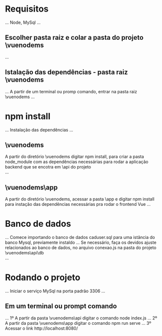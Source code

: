# Requisitos
...
Node, MySql
...

## Escolher pasta raiz e colar a pasta do projeto \vuenodems
...
## Istalação das dependências - pasta raiz \vuenodems
...
A partir de um terminal ou promp comando, entrar na pasta raiz \vuenodems
...
# npm install
...
Instalação das dependências
...
## \vuenodems   
A partir do diretório \vuenodems digitar npm install, para criar a pasta node_module com as dependências necessárias para rodar a aplicação backend que se encotra em \api do projeto  
...
## \vuenodems\app
A partir do diretório \vuenodems, acessar a pasta \app e
digitar npm install para instação das dependências necessárias pra rodar o frontend Vue
...
# Banco de dados
...
Comece importando o banco de dados caduser.sql para uma istância do banco Mysql, previamente instaldo
...
Se necessário, faça os devidos ajuste relacionados ao banco de dados, no arquivo conexao.js na pasta do projeto \vuenodems\api\db\
...
# Rodando o projeto
...
Iniciar o serviço MySql na porta padrão 3306
...
## Em um terminal ou prompt comando
...
1º A partir da pasta \vuenodems\api digitar o comando node index.js
...
2º A partir da pasta \vuenodems\app digitar o comando npm run serve
...
3º Acessar o link http://localhost:8080/
